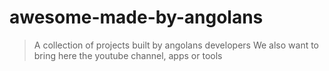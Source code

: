 # awesome-made-by-angolans

> A collection of projects built by angolans developers
> We also want to bring here the youtube channel, apps or tools 

